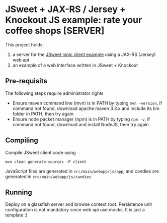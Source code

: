 # JSweet + JAX-RS / Jersey + Knockout JS example: rate your coffee shops [SERVER]

This project holds:
1) a server for the [JSweet Ionic client example](https://github.com/lgrignon/jsweet-cordova-ionic-example) using a JAX-RS (Jersey) web api
2) an example of a web interface written in JSweet + Knockout

## Pre-requisits

The following steps require administrator rights

* Ensure maven command line (mvn) is in PATH by typing `mvn -version`, if command not found, download apache maven 3.3.x and include its bin folder in PATH, then try again
* Ensure node packet manager (npm) is in PATH by typing `npm -v`, if command not found, download and install NodeJS, then try again

## Compiling

Compile JSweet client code using
```
mvn clean generate-sources -P client 
```

JavaScript files are generated in `src/main/webapp/js/app`, and candies are generated in `src/main/webapp/js/candies`

## Running

Deploy on a glassfish server and browse context root. Persistence unit configuration is not mandatory since web api use mocks. It is just a template :)


